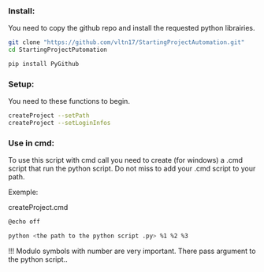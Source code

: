 ### Install:

You need to copy the github repo and install the requested python librairies.

```bash
git clone "https://github.com/vltn17/StartingProjectAutomation.git"
cd StartingProjectPutomation

pip install PyGithub
```

### Setup:

You need to these functions to begin.

```bash
createProject --setPath
createProject --setLoginInfos
```

### Use in cmd:

To use this script with cmd call you need to create (for windows) a .cmd script that run the python script. Do not miss to add your .cmd script to your path.


Exemple:

createProject.cmd
```bash
@echo off

python <the path to the python script .py> %1 %2 %3
```

!!! Modulo symbols with number are very important. There pass argument to the python script..